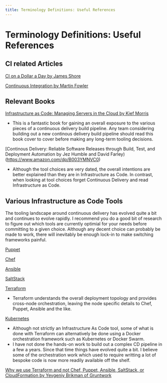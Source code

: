 ```yaml
---
title: Terminology Definitions: Useful References
---
```


# Terminology Definitions: Useful References

## CI related Articles

[CI on a Dollar a Day by James Shore](http://www.jamesshore.com/Blog/Continuous-Integration-on-a-Dollar-a-Day.html)

[Continuous Integration by Martin Fowler](http://www.martinfowler.com/articles/continuousIntegration.html)

## Relevant Books

[Infrastructure as Code: Managing Servers in the Cloud by Kief Morris](https://www.amazon.com/dp/B01GUG9ZNU/)
+ This is a fantastic book for gaining an overall exposure to the various pieces of a continuous delivery build pipeline. Any team considering building out a new continous delivery build pipeline should read this book cover to cover before making any long-term tooling decisions.

[Continous Delivery: Reliable Software Releases through Build, Test, and Deployment Automation by Jez Humble and David Farley)(https://www.amazon.com/dp/B003YMNVC0)
+ Although the tool choices are very dated, the overall intentions are better explained than they are in Infrastructure as Code. In contrast, when looking at tool choices forget Continuous Delivery and read Infrastructure as Code.

## Various Infrastructure as Code Tools

The tooling landscape around continuous delivery has evolved quite a bit and continues to evolve rapidly. I recommend you do a good bit of research to figure out which tools are currently optimial for your needs before committing to a given choice. Although any decent choice can probably be made to work, there will inevitably be enough lock-in to make switching frameworks painful.

[Puppet](https://puppet.com/)

[Chef](https://www.chef.io/chef/)

[Ansible](https://www.ansible.com/)

[SaltStack](https://saltstack.com/)

[Terraform](https://www.terraform.io/intro/vs/index.html)
+ Terraform understands the overall deployment topology and provides cross-node orchestration, leaving the node specific details to Chef, Puppet, Ansible and the like.

[Kubernetes](https://kubernetes.io/)
+ Although not strictly an Infrastructure As Code tool, some of what is done with Terraform can alternatively be done using a Docker orchestration framework such as Kubernetes or Docker Swarm.
+ I have not done the hands-on work to build out a complex CD pipeline in a few a years. Since that time things have evolved quite a bit. I believe some of the orchestration work which used to require writting a lot of bespoke code is now more readily available off the shelf. 

[Why we use Terraform and not Chef, Puppet, Ansible, SaltStack, or CloudFormation by Yevgeniy Brikman of Gruntwork](https://blog.gruntwork.io/why-we-use-terraform-and-not-chef-puppet-ansible-saltstack-or-cloudformation-7989dad2865c)
